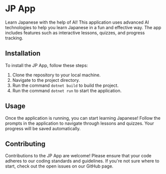 # JP App
Learn Japanese with the help of AI! This application uses advanced AI technologies to help you learn Japanese in a fun and effective way. The app includes features such as interactive lessons, quizzes, and progress tracking.

## Installation
To install the JP App, follow these steps:

1. Clone the repository to your local machine.
2. Navigate to the project directory.
3. Run the command `dotnet build` to build the project.
4. Run the command `dotnet run` to start the application.

## Usage
Once the application is running, you can start learning Japanese! Follow the prompts in the application to navigate through lessons and quizzes. Your progress will be saved automatically.

## Contributing
Contributions to the JP App are welcome! Please ensure that your code adheres to our coding standards and guidelines. If you're not sure where to start, check out the open issues on our GitHub page.
